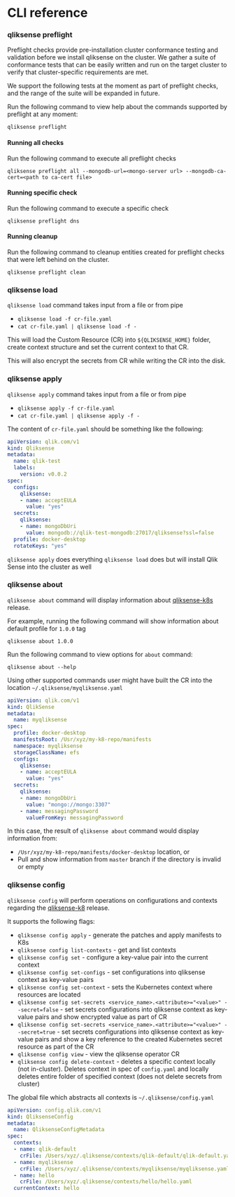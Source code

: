 # CLI reference

### qliksense preflight

Preflight checks provide pre-installation cluster conformance testing and validation before we install qliksense on the cluster. We gather a suite of conformance tests that can be easily written and run on the target cluster to verify that cluster-specific requirements are met.

We support the following tests at the moment as part of preflight checks, and the range of the suite will be expanded in future.

Run the following command to view help about the commands supported by preflight at any moment:
```
qliksense preflight
```

#### Running all checks
Run the following command to execute all preflight checks
```
qliksense preflight all --mongodb-url=<mongo-server url> --mongodb-ca-cert=<path to ca-cert file>
```

#### Running specific check
Run the following command to execute a specific check
```
qliksense preflight dns
```

#### Running cleanup
Run the following command to cleanup entities created for preflight checks that were left behind on the cluster.
```
qliksense preflight clean
```

### qliksense load

`qliksense load` command takes input from a file or from pipe

- `qliksense load -f cr-file.yaml`
- `cat cr-file.yaml | qliksense load -f -`

This will load the Custom Resource (CR) into `${QLIKSENSE_HOME}` folder, create context structure and set the current context to that CR.

This will also encrypt the secrets from CR while writing the CR into the disk.

### qliksense apply

`qliksense apply` command takes input from a file or from pipe

- `qliksense apply -f cr-file.yaml`
- `cat cr-file.yaml | qliksense apply -f -`

The content of `cr-file.yaml` should be something like the following:

```yaml
apiVersion: qlik.com/v1
kind: Qliksense
metadata:
  name: qlik-test
  labels:
    version: v0.0.2
spec:
  configs:
    qliksense:
    - name: acceptEULA
      value: "yes"
  secrets:
    qliksense:
    - name: mongoDbUri
      value: mongodb://qlik-test-mongodb:27017/qliksense?ssl=false
  profile: docker-desktop
  rotateKeys: "yes"
```

`qliksense apply` does everything `qliksense load` does but will install Qlik Sense into the cluster as well

### qliksense about

`qliksense about` command will display information about [qliksense-k8s](https://github.com/qlik-oss/qliksense-k8s) release.

For example, running the following command will show information about default profile for `1.0.0` tag

```
qliksense about 1.0.0
```

Run the following command to view options for `about` command:
```
qliksense about --help
```

Using other supported commands user might have built the CR into the location `~/.qliksense/myqliksense.yaml`

```yaml
apiVersion: qlik.com/v1
kind: QlikSense
metadata:
  name: myqliksense
spec:
  profile: docker-desktop
  manifestsRoot: /Usr/xyz/my-k8-repo/manifests
  namespace: myqliksense
  storageClassName: efs
  configs:
    qliksense:
    - name: acceptEULA
      value: "yes"
  secrets:
    qliksense:
    - name: mongoDbUri
      value: "mongo://mongo:3307"
    - name: messagingPassword
      valueFromKey: messagingPassword
```

In this case, the result of `qliksense about` command would display information from:

- `/Usr/xyz/my-k8-repo/manifests/docker-desktop` location, or
- Pull and show information from `master` branch if the directory is invalid or empty


### qliksense config

`qliksense config` will perform operations on configurations and contexts regarding the [qliksense-k8](https://github.com/qlik-oss/qliksense-k8s) release.

It supports the following flags:

- `qliksense config apply` - generate the patches and apply manifests to K8s
- `qliksense config list-contexts` - get and list contexts
- `qliksense config set` - configure a key-value pair into the current context
- `qliksense config set-configs` - set configurations into qliksense context as key-value pairs
- `qliksense config set-context` - sets the Kubernetes context where resources are located
- `qliksense config set-secrets <service_name>.<attribute>="<value>" --secret=false` - set secrets configurations into qliksense context as key-value pairs and show encrypted value as part of CR
- `qliksense config set-secrets <service_name>.<attribute>="<value>" --secret=true` - set secrets configurations into qliksense context as key-value pairs and show a key reference to the created Kubernetes secret resource as part of the CR
- `qliksense config view` - view the qliksense operator CR
- `qliksense config delete-context` - deletes a specific context locally (not in-cluster). Deletes context in spec of `config.yaml` and locally deletes entire folder of specified context (does not delete secrets from cluster)


The global file which abstracts all contexts is `~/.qliksense/config.yaml`
```yaml
apiVersion: config.qlik.com/v1
kind: QliksenseConfig
metadata:
  name: QliksenseConfigMetadata
spec:
  contexts:
  - name: qlik-default
    crFile: /Users/xyz/.qliksense/contexts/qlik-default/qlik-default.yaml
  - name: myqliksense
    crFile: /Users/xyz/.qliksense/contexts/myqliksense/myqliksense.yaml
  - name: hello
    crFile: /Users/xyz/.qliksense/contexts/hello/hello.yaml
  currentContext: hello
```
